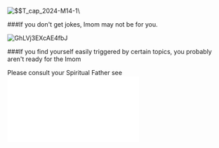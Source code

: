   ![$$T_cap_2024-M14-1](https://github.com/user-attachments/assets/c276609a-a4fa-48d0-8922-1651d774afce)\


###If you don't get jokes, Imom may not be for you.

  
  
  ![GhLVj3EXcAE4fbJ](https://github.com/user-attachments/assets/30a183a8-51a9-4c90-97bb-6e1e0ae4ebae)

  
###If you find yourself easily triggered by certain topics, you probably aren't ready for the Imom

Please consult your Spiritual Father see ![DISCLAIMER](frontpieces/README.md)
